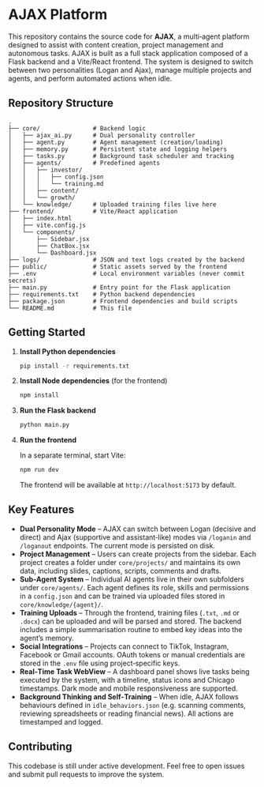 # AJAX Platform

This repository contains the source code for **AJAX**, a multi‑agent platform designed to assist with content creation, project management and autonomous tasks.  AJAX is built as a full stack application composed of a Flask backend and a Vite/React frontend.  The system is designed to switch between two personalities (Logan and Ajax), manage multiple projects and agents, and perform automated actions when idle.

## Repository Structure

```
.
├── core/               # Backend logic
│   ├── ajax_ai.py      # Dual personality controller
│   ├── agent.py        # Agent management (creation/loading)
│   ├── memory.py       # Persistent state and logging helpers
│   ├── tasks.py        # Background task scheduler and tracking
│   ├── agents/         # Predefined agents
│   │   ├── investor/
│   │   │   ├── config.json
│   │   │   └── training.md
│   │   ├── content/
│   │   └── growth/
│   └── knowledge/      # Uploaded training files live here
├── frontend/           # Vite/React application
│   ├── index.html
│   ├── vite.config.js
│   └── components/
│       ├── Sidebar.jsx
│       ├── ChatBox.jsx
│       └── Dashboard.jsx
├── logs/               # JSON and text logs created by the backend
├── public/             # Static assets served by the frontend
├── .env                # Local environment variables (never commit secrets)
├── main.py             # Entry point for the Flask application
├── requirements.txt    # Python backend dependencies
├── package.json        # Frontend dependencies and build scripts
└── README.md           # This file
```

## Getting Started

1. **Install Python dependencies**

   ```bash
   pip install -r requirements.txt
   ```

2. **Install Node dependencies** (for the frontend)

   ```bash
   npm install
   ```

3. **Run the Flask backend**

   ```bash
   python main.py
   ```

4. **Run the frontend**

   In a separate terminal, start Vite:

   ```bash
   npm run dev
   ```

   The frontend will be available at `http://localhost:5173` by default.

## Key Features

- **Dual Personality Mode** – AJAX can switch between Logan (decisive and direct) and Ajax (supportive and assistant‑like) modes via `/loganin` and `/loganout` endpoints.  The current mode is persisted on disk.
- **Project Management** – Users can create projects from the sidebar.  Each project creates a folder under `core/projects/` and maintains its own data, including slides, captions, scripts, comments and drafts.
- **Sub‑Agent System** – Individual AI agents live in their own subfolders under `core/agents/`.  Each agent defines its role, skills and permissions in a `config.json` and can be trained via uploaded files stored in `core/knowledge/{agent}/`.
- **Training Uploads** – Through the frontend, training files (`.txt`, `.md` or `.docx`) can be uploaded and will be parsed and stored.  The backend includes a simple summarisation routine to embed key ideas into the agent’s memory.
- **Social Integrations** – Projects can connect to TikTok, Instagram, Facebook or Gmail accounts.  OAuth tokens or manual credentials are stored in the `.env` file using project‑specific keys.
- **Real‑Time Task WebView** – A dashboard panel shows live tasks being executed by the system, with a timeline, status icons and Chicago timestamps.  Dark mode and mobile responsiveness are supported.
- **Background Thinking and Self‑Training** – When idle, AJAX follows behaviours defined in `idle_behaviors.json` (e.g. scanning comments, reviewing spreadsheets or reading financial news).  All actions are timestamped and logged.

## Contributing

This codebase is still under active development.  Feel free to open issues and submit pull requests to improve the system.